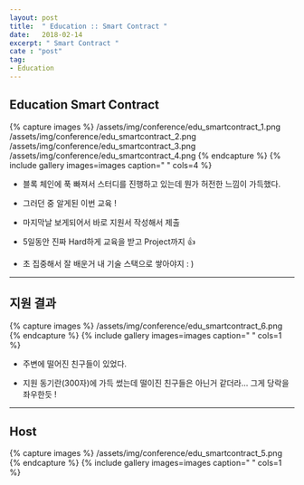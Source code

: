 ```yaml
---
layout: post
title:  " Education :: Smart Contract "
date:   2018-02-14
excerpt: " Smart Contract "
cate : "post"
tag:
- Education
---
```


## Education Smart Contract

{% capture images %}
	/assets/img/conference/edu_smartcontract_1.png
	/assets/img/conference/edu_smartcontract_2.png
	/assets/img/conference/edu_smartcontract_3.png
	/assets/img/conference/edu_smartcontract_4.png
{% endcapture %}
{% include gallery images=images caption=" " cols=4 %}


* 블록 체인에 푹 빠져서 스터디를 진행하고 있는데 뭔가 허전한 느낌이 가득했다.

* 그러던 중 알게된 이번 교육 !

* 마지막날 보게되어서 바로 지원서 작성해서 제출

* 5일동안 진짜 Hard하게 교육을 받고 Project까지 :+1:

* 초 집중해서 잘 배운거 내 기술 스택으로 쌓아야지 : ) 

---

## 지원 결과

{% capture images %}
	/assets/img/conference/edu_smartcontract_6.png
{% endcapture %}
{% include gallery images=images caption=" " cols=1 %}


* 주변에 떨어진 친구들이 있었다.

* 지원 동기란(300자)에 가득 썼는데 떨이진 친구들은 아닌거 같더라... 그게 당락을 좌우한듯 !


---

## Host

{% capture images %}
	/assets/img/conference/edu_smartcontract_5.png
{% endcapture %}
{% include gallery images=images caption=" " cols=1 %}
